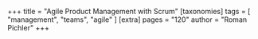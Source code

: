 +++
title = "Agile Product Management with Scrum"
[taxonomies]
tags = [ "management", "teams", "agile" ]
[extra]
pages = "120"
author = "Roman Pichler"
+++
